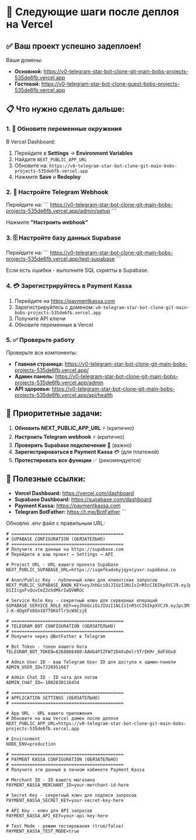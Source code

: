 # 🚀 Следующие шаги после деплоя на Vercel

## ✅ Ваш проект успешно задеплоен!

Ваши домены:
- **Основной:** https://v0-telegram-star-bot-clone-git-main-bobs-projects-535de6fb.vercel.app
- **Гостевой:** https://v0-telegram-star-bot-clone-guest-bobs-projects-535de6fb.vercel.app

## 📋 Что нужно сделать дальше:

### 1. 🔧 Обновите переменные окружения

В Vercel Dashboard:
1. Перейдите в **Settings** → **Environment Variables**
2. Найдите `NEXT_PUBLIC_APP_URL`
3. Обновите на: `https://v0-telegram-star-bot-clone-git-main-bobs-projects-535de6fb.vercel.app`
4. Нажмите **Save** и **Redeploy**

### 2. 📱 Настройте Telegram Webhook

Перейдите на:
\`\`\`
https://v0-telegram-star-bot-clone-git-main-bobs-projects-535de6fb.vercel.app/admin/setup
\`\`\`

Нажмите **"Настроить webhook"**

### 3. 🗄️ Настройте базу данных Supabase

Перейдите на:
\`\`\`
https://v0-telegram-star-bot-clone-git-main-bobs-projects-535de6fb.vercel.app/test-supabase
\`\`\`

Если есть ошибки - выполните SQL скрипты в Supabase.

### 4. 💳 Зарегистрируйтесь в Payment Kassa

1. Перейдите на https://paymentkassa.com
2. Зарегистрируйтесь с доменом: `v0-telegram-star-bot-clone-git-main-bobs-projects-535de6fb.vercel.app`
3. Получите API ключи
4. Обновите переменные в Vercel

### 5. ✅ Проверьте работу

Проверьте все компоненты:
- **Главная страница:** https://v0-telegram-star-bot-clone-git-main-bobs-projects-535de6fb.vercel.app/
- **Админ панель:** https://v0-telegram-star-bot-clone-git-main-bobs-projects-535de6fb.vercel.app/admin
- **API здоровья:** https://v0-telegram-star-bot-clone-git-main-bobs-projects-535de6fb.vercel.app/api/health

## 🎯 Приоритетные задачи:

1. **Обновить NEXT_PUBLIC_APP_URL** ⚡ (критично)
2. **Настроить Telegram webhook** ⚡ (критично)
3. **Проверить Supabase подключение** 🔧 (важно)
4. **Зарегистрироваться в Payment Kassa** 💳 (для платежей)
5. **Протестировать все функции** ✅ (рекомендуется)

## 🔗 Полезные ссылки:

- **Vercel Dashboard:** https://vercel.com/dashboard
- **Supabase Dashboard:** https://supabase.com/dashboard
- **Payment Kassa:** https://paymentkassa.com
- **Telegram BotFather:** https://t.me/BotFather
\`\`\`

Обновлю .env файл с правильным URL:

```plaintext file=".env"
# ===========================================
# SUPABASE CONFIGURATION (ОБЯЗАТЕЛЬНО)
# ===========================================
# Получите эти данные на https://supabase.com
# Перейдите в ваш проект → Settings → API

# Project URL - URL вашего проекта Supabase
NEXT_PUBLIC_SUPABASE_URL=https://isqmfkadokyjqyxcyuxr.supabase.co

# Anon/Public Key - публичный ключ для клиентских запросов
NEXT_PUBLIC_SUPABASE_ANON_KEY=eyJhbGciOiJIUzI1NiIsInR5cCI6IkpXVCJ9.eyJpc3MiOiJzdXBhYmFzZSIsInJlZiI6ImlzcW1ma2Fkb2t5anF5eGN5dXhyIiwicm9sZSI6ImFub24iLCJpYXQiOjE3NTQzOTQ2NTcsImV4cCI6MjA2OTk3MDY1N30.GJH2lUBnORNy-D1IIcgvFvQuvCmZ2oSdMkrIwQVWROc

# Service Role Key - секретный ключ для серверных операций
SUPABASE_SERVICE_ROLE_KEY=eyJhbGciOiJIUzI1NiIsInR5cCI6IkpXVCJ9.eyJpc3MiOiJzdXBhYmFzZSIsInJlZiI6ImlzcW1ma2Fkb2t5anF5eGN5dXhyIiwicm9sZSI6InNlcnZpY2Vfcm9sZSIsImlhdCI6MTc1NDM5NDY1NywiZXhwIjoyMDY5OTcwNjU3fQ.HPOX0nOHrNt-J-K-dOgXFV8Qn1O7T6KGTlrScW9CsjE

# ===========================================
# TELEGRAM BOT CONFIGURATION (ОБЯЗАТЕЛЬНО)
# ===========================================
# Получите через @BotFather в Telegram

# Bot Token - токен вашего бота
TELEGRAM_BOT_TOKEN=8268066408:AAHG4PIZFW72D4XuDelr5TrEKMr_8dFXOx8

# Admin User ID - ваш Telegram User ID для доступа к админ-панели
ADMIN_USER_ID=7226951667

# Admin Chat ID - ID чата для логов
ADMIN_CHAT_ID=-1002830116454

# ===========================================
# APPLICATION SETTINGS (ОБЯЗАТЕЛЬНО)
# ===========================================

# App URL - URL вашего приложения
# Обновите на ваш Vercel домен после деплоя
NEXT_PUBLIC_APP_URL=https://v0-telegram-star-bot-clone-git-main-bobs-projects-535de6fb.vercel.app

# Environment
NODE_ENV=production

# ===========================================
# PAYMENT KASSA CONFIGURATION (ОБЯЗАТЕЛЬНО)
# ===========================================
# Получите эти данные в личном кабинете Payment Kassa

# Merchant ID - ID вашего магазина
PAYMENT_KASSA_MERCHANT_ID=your-merchant-id-here

# Secret Key - секретный ключ для подписи запросов
PAYMENT_KASSA_SECRET_KEY=your-secret-key-here

# API Key - ключ для API запросов
PAYMENT_KASSA_API_KEY=your-api-key-here

# Test Mode - режим тестирования (true/false)
PAYMENT_KASSA_TEST_MODE=true
